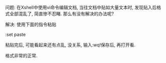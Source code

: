 问题: 
在Xshell中使用vi命令编辑文档, 当往文档中贴如大量文本时, 发现贴入后格式全部混乱了, 简直惨不忍睹. 那么有没有解决的办法呢?

解决: 
使用下面的指令粘贴 

:set paste

粘贴完后, 可能看起来还有点乱, 没关系, 输入:wq!保存后, 再打开看. 

格式非常的正常. 